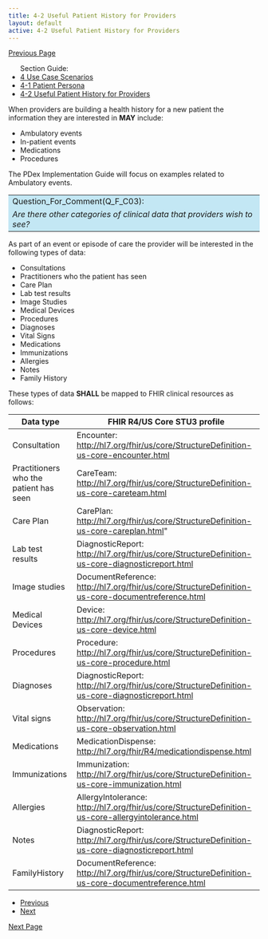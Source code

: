 ```yaml
---
title: 4-2 Useful Patient History for Providers
layout: default
active: 4-2 Useful Patient History for Providers
---
```


[Previous Page](4-1_Patient_Persona.html)

<ul id="markdown-toc">
	Section Guide:
  <li><a href="4_Use_Case_Scenarios.html" id="markdown-toc-scenarios">4 Use Case Scenarios</a></li>
  <li><a href="4-1_Patient_Persona.html" id="markdown-toc-persona">4-1 Patient Persona</a></li>
  <li><a href="4-2_Useful_Patient_History_for_Providers.html" id="markdown-toc-useful-history">4-2 Useful Patient History for Providers</a></li>
</ul>

When providers are building a health history for a new patient the information they are interested in **MAY** include:

- Ambulatory events
- In-patient events
- Medications
- Procedures

The PDex Implementation Guide will focus on examples related to Ambulatory events.

<table style="background-color:rgb(195,231,244);width:100%">
	<tr><td>Question_For_Comment(Q_F_C03):</td></tr>
  <tr><td><i>
		Are there other categories of clinical data that providers wish to see?
	</i></td></tr>	
</table>

As part of an event or episode of care the provider will be interested in the following types of data:

* Consultations
* Practitioners who the patient has seen
* Care Plan 
* Lab test results
* Image Studies
* Medical Devices
* Procedures
* Diagnoses
* Vital Signs
* Medications
* Immunizations
* Allergies
* Notes 
* Family History

These types of data **SHALL** be mapped to FHIR clinical resources as follows:

| Data type                              | FHIR R4/US Core STU3 profile                                                                                  |
|----------------------------------------|---------------------------------------------------------------------------------------------------------------|
| Consultation                           | Encounter: http://hl7.org/fhir/us/core/StructureDefinition-us-core-encounter.html                     |
| Practitioners who the patient has seen | CareTeam: http://hl7.org/fhir/us/core/StructureDefinition-us-core-careteam.html                       |
| Care Plan                              | CarePlan: http://hl7.org/fhir/us/core/StructureDefinition-us-core-careplan.html"                      |
| Lab test results                       | DiagnosticReport: http://hl7.org/fhir/us/core/StructureDefinition-us-core-diagnosticreport.html       |
| Image studies                          | DocumentReference: http://hl7.org/fhir/us/core/StructureDefinition-us-core-documentreference.html     |
| Medical Devices                        | Device: http://hl7.org/fhir/us/core/StructureDefinition-us-core-device.html                           |
| Procedures                             | Procedure: http://hl7.org/fhir/us/core/StructureDefinition-us-core-procedure.html                     |
| Diagnoses                              | DiagnosticReport: http://hl7.org/fhir/us/core/StructureDefinition-us-core-diagnosticreport.html       |
| Vital signs                            | Observation: http://hl7.org/fhir/us/core/StructureDefinition-us-core-observation.html                 |
| Medications                            | MedicationDispense: http://hl7.org/fhir/R4/medicationdispense.html |
| Immunizations                          | Immunization: http://hl7.org/fhir/us/core/StructureDefinition-us-core-immunization.html               |
| Allergies                              | AllergyIntolerance: http://hl7.org/fhir/us/core/StructureDefinition-us-core-allergyintolerance.html   |
| Notes                                  | DiagnosticReport: http://hl7.org/fhir/us/core/StructureDefinition-us-core-diagnosticreport.html       |
| FamilyHistory                          | DocumentReference: http://hl7.org/fhir/us/core/StructureDefinition-us-core-documentreference.html     |


<ul>
  <li><a href="4-1_Patient_Persona.html" >Previous</a></li>
  <li><a href="5_Provider-controlled_Information_Requests_and_Filtering.html" >Next</a></li>
</ul>

[Next Page](5_Provider-controlled_Information_Requests_and_Filtering.html)